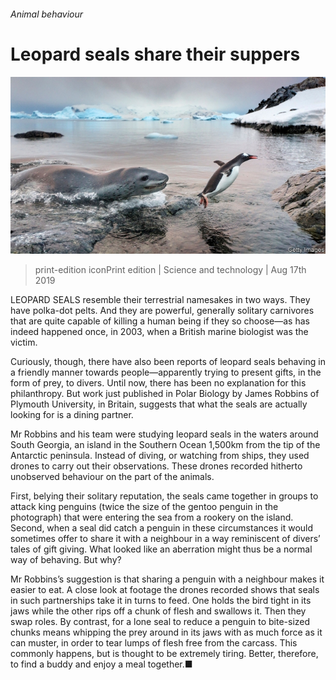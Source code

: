 ###### Animal behaviour

# Leopard seals share their suppers 

![image](images/20190817_STP002_0.jpg) 

> print-edition iconPrint edition | Science and technology | Aug 17th 2019 

LEOPARD SEALS resemble their terrestrial namesakes in two ways. They have polka-dot pelts. And they are powerful, generally solitary carnivores that are quite capable of killing a human being if they so choose—as has indeed happened once, in 2003, when a British marine biologist was the victim. 

Curiously, though, there have also been reports of leopard seals behaving in a friendly manner towards people—apparently trying to present gifts, in the form of prey, to divers. Until now, there has been no explanation for this philanthropy. But work just published in Polar Biology by James Robbins of Plymouth University, in Britain, suggests that what the seals are actually looking for is a dining partner. 

Mr Robbins and his team were studying leopard seals in the waters around South Georgia, an island in the Southern Ocean 1,500km from the tip of the Antarctic peninsula. Instead of diving, or watching from ships, they used drones to carry out their observations. These drones recorded hitherto unobserved behaviour on the part of the animals. 

First, belying their solitary reputation, the seals came together in groups to attack king penguins (twice the size of the gentoo penguin in the photograph) that were entering the sea from a rookery on the island. Second, when a seal did catch a penguin in these circumstances it would sometimes offer to share it with a neighbour in a way reminiscent of divers’ tales of gift giving. What looked like an aberration might thus be a normal way of behaving. But why? 

Mr Robbins’s suggestion is that sharing a penguin with a neighbour makes it easier to eat. A close look at footage the drones recorded shows that seals in such partnerships take it in turns to feed. One holds the bird tight in its jaws while the other rips off a chunk of flesh and swallows it. Then they swap roles. By contrast, for a lone seal to reduce a penguin to bite-sized chunks means whipping the prey around in its jaws with as much force as it can muster, in order to tear lumps of flesh free from the carcass. This commonly happens, but is thought to be extremely tiring. Better, therefore, to find a buddy and enjoy a meal together.■ 

